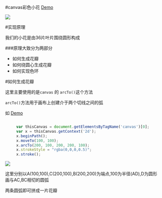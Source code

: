 #canvas彩色小花
[Demo](http://himmas.github.io/Himmas_demo/canvas-flower/)

![](http://7xt8hz.com1.z0.glb.clouddn.com/canvas-flower3.png)

#实现原理

我们的小花是由36片叶片围绕圆形构成

###原理大致分为两部分

- 如何生成花瓣
- 如何绕圆心生成花瓣
- 如何实现色环

#如何生成花瓣

这里主要使用的是`canvas` 的 `arcTo()`这个方法

`arcTo()`方法用于画布上创建介于两个切线之间的弧

如 [Demo](http://himmas.github.io/Himmas_demo/canvas-flower/arcTo.html)

```javascript

     var thisCanvas = document.getElementsByTagName('canvas')[0];
     var x = thisCanvas.getContext('2d');
     x.beginPath();
     x.moveTo(100, 100);
     x.arcTo(200, 100, 200, 200, 100);
     x.strokeStyle = "rgba(0,0,0,0.5)";
     x.stroke();

```

![](http://7xt8hz.com1.z0.glb.clouddn.com/arcTo.png)

这里分别以A(100,100),C(200,100),B(200,200)为端点,100为半径(AD),D为圆形画与AC,BC相切的圆弧

两条圆弧即可拼成一片花瓣